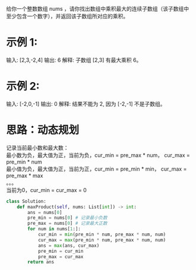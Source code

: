 给你一个整数数组 nums ，请你找出数组中乘积最大的连续子数组（该子数组中至少包含一个数字），并返回该子数组所对应的乘积。

# 示例 1:
输入: [2,3,-2,4]
输出: 6
解释: 子数组 [2,3] 有最大乘积 6。

# 示例 2:
输入: [-2,0,-1]
输出: 0
解释: 结果不能为 2, 因为 [-2,-1] 不是子数组。

# 思路：动态规划
记录当前最小数和最大数：   
最小数为负，最大值为正，当前为负，cur_min = pre_max * num， cur_max = pre_min * num   
最小值为负，最大值为正，当前为正，cur_min = pre_min * min， cur_max = pre_max * max   
。。。  
当前为0，cur_min = cur_max = 0

```python
class Solution:
    def maxProduct(self, nums: List[int]) -> int:
        ans = nums[0]
        pre_min = nums[0] # 记录最小负数
        pre_max = nums[0] # 记录最大正数
        for num in nums[1:]:
            cur_min = min(pre_min * num, pre_max * num, num)
            cur_max = max(pre_min * num, pre_max * num, num)
            ans = max(ans, cur_max)
            pre_min = cur_min
            pre_max = cur_max
        return ans
```